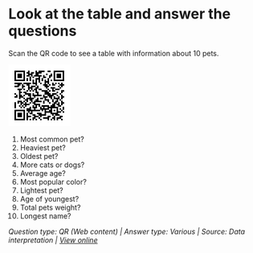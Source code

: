 # Look at the table and answer the questions

Scan the QR code to see a table with information about 10 pets.

![QR Code](qr.png)

1. Most common pet?
2. Heaviest pet?
3. Oldest pet?
4. More cats or dogs?
5. Average age?
6. Most popular color?
7. Lightest pet?
8. Age of youngest?
9. Total pets weight?
10. Longest name?

*Question type: QR (Web content) | Answer type: Various | Source: Data interpretation | [View online](https://blog.session.it/quiz/decks/fun-math/questions/008/question)*